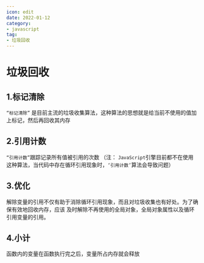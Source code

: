 ```yaml
---
icon: edit
date: 2022-01-12
category:
- javascript
tag:
- 垃圾回收
---
```

# 垃圾回收

## 1.标记清除
`“标记清除”` 是目前主流的垃圾收集算法，这种算法的思想就是给当前不使用的值加上标记，然后再回收其内存
## 2.引用计数
`“引用计数”`跟踪记录所有值被引用的次数
（注： `JavaScript`引擎目前都不在使用这种算法，当代码中存在循环引用现象时，`‘引用计数’`算法会导致问题）

## 3.优化
解除变量的引用不仅有助于消除循环引用现象，而且对垃圾收集也有好处。为了确保有效地回收内存，应该
及时解除不再使用的全局对象，全局对象属性以及循环引用变量的引用。

## 4.小计
函数内的变量在函数执行完之后，变量所占内存就会释放

